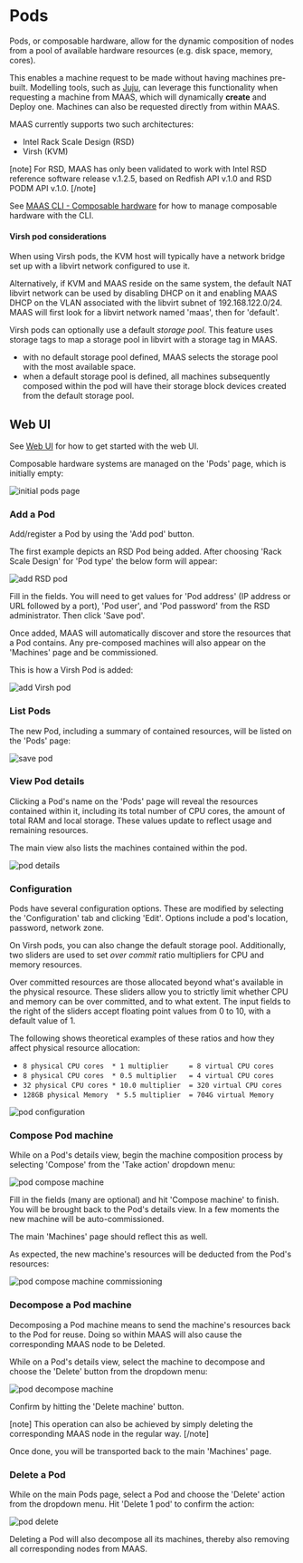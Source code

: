 <!--
Todo:
- Track bug: https://bugs.launchpad.net/maas/+bug/1688066
-->

# Pods

Pods, or composable hardware, allow for the dynamic composition of nodes from a pool
of available hardware resources (e.g. disk space, memory, cores).

This enables a machine request to be made without having machines pre-built.
Modelling tools, such as [Juju][about-juju], can leverage this functionality
when requesting a machine from MAAS, which will dynamically **create** and
Deploy one. Machines can also be requested directly from within MAAS.

MAAS currently supports two such architectures:

- Intel Rack Scale Design (RSD)
- Virsh (KVM)

[note]
For RSD, MAAS has only been validated to work with Intel RSD reference
software release v.1.2.5, based on Redfish API v.1.0 and RSD PODM API v.1.0.
[/note]

See [MAAS CLI - Composable hardware][cli-comp-hw] for how to manage composable
hardware with the CLI.

#### Virsh pod considerations

When using Virsh pods, the KVM host will typically have a network bridge set up with
a libvirt network configured to use it.

Alternatively, if KVM and MAAS reside on the same system, the default NAT
libvirt network can be used by disabling DHCP on it and enabling MAAS DHCP on
the VLAN associated with the libvirt subnet of 192.168.122.0/24. MAAS will
first look for a libvirt network named 'maas', then for 'default'.

Virsh pods can optionally use a default *storage pool*. This feature uses
storage tags to map a storage pool in libvirt with a storage tag in MAAS.

- with no default storage pool defined, MAAS selects the storage pool with the
  most available space. 
- when a default storage pool is defined, all machines subsequently composed
  within the pod will have their storage block devices created from the default
  storage pool.

## Web UI

See [Web UI][webui] for how to get started with the web UI.

Composable hardware systems are managed on the 'Pods' page, which is initially
empty:

![initial pods page][img__pod-initial-page]


### Add a Pod

Add/register a Pod by using the 'Add pod' button.

The first example depicts an RSD Pod being added. After choosing 'Rack Scale
Design' for 'Pod type' the below form will appear:

![add RSD pod][img__pod-add-rsd]

Fill in the fields. You will need to get values for 'Pod address' (IP address
or URL followed by a port), 'Pod user', and 'Pod password' from the RSD
administrator. Then click 'Save pod'.

Once added, MAAS will automatically discover and store the resources that a
Pod contains. Any pre-composed machines will also appear on the 'Machines' page
and be commissioned. 

This is how a Virsh Pod is added:

![add Virsh pod][img__pod-add-virsh]

### List Pods

The new Pod, including a summary of contained resources, will be listed on the
'Pods' page:

![save pod][img__pod-list]

### View Pod details

Clicking a Pod's name on the 'Pods' page will reveal the resources contained
within it, including its total number of CPU cores, the amount of total RAM and
local storage. These values update to reflect usage and remaining resources.

The main view also lists the machines contained within the pod.

![pod details][img__pod-details]

### Configuration

Pods have several configuration options. These are modified by selecting the
'Configuration' tab and clicking 'Edit'. Options include a pod's location,
password, network zone.

On Virsh pods, you can also change the default storage pool. Additionally, two
sliders are used to set *over commit* ratio multipliers for CPU and memory
resources.

Over committed resources are those allocated beyond what's available in the
physical resource. These sliders allow you to strictly limit whether CPU and
memory can be over committed, and to what extent. The input fields to the right
of the sliders accept floating point values from 0 to 10, with a default value
of 1.

The following shows theoretical examples of these ratios and how they affect
physical resource allocation:

- `8 physical CPU cores  * 1 multiplier     = 8 virtual CPU cores`
- `8 physical CPU cores  * 0.5 multiplier   = 4 virtual CPU cores`
- `32 physical CPU cores * 10.0 multiplier  = 320 virtual CPU cores`
- `128GB physical Memory  * 5.5 multiplier  = 704G virtual Memory`

![pod configuration][img__pod-compose-config]

### Compose Pod machine

While on a Pod's details view, begin the machine composition process by
selecting 'Compose' from the 'Take action' dropdown menu:

![pod compose machine][img__pod-compose-machine]

Fill in the fields (many are optional) and hit 'Compose machine' to finish. You
will be brought back to the Pod's details view. In a few moments the new
machine will be auto-commissioned.

The main 'Machines' page should reflect this as well.

As expected, the new machine's resources will be deducted from the Pod's
resources:

![pod compose machine commissioning][img__pod-compose-machine-commissioning]

### Decompose a Pod machine

Decomposing a Pod machine means to send the machine's resources back to the Pod
for reuse. Doing so within MAAS will also cause the corresponding MAAS node to
be Deleted.

While on a Pod's details view, select the machine to decompose and choose the
'Delete' button from the dropdown menu:

![pod decompose machine][img__pod-decompose-machine]

Confirm by hitting the 'Delete machine' button.

[note]
This operation can also be achieved by simply deleting the corresponding
MAAS node in the regular way.
[/note]

Once done, you will be transported back to the main 'Machines' page.

### Delete a Pod

While on the main Pods page, select a Pod and choose the 'Delete' action from
the dropdown menu. Hit 'Delete 1 pod' to confirm the action:

![pod delete][img__pod-delete]

Deleting a Pod will also decompose all its machines, thereby also removing all
corresponding nodes from MAAS.


<!-- LINKS -->

[cli-comp-hw]: manage-cli-comp-hw.md
[about-juju]: https://jujucharms.com/docs/stable/about-juju
[webui]: installconfig-webui.md
[launchpad-bug-1688066]: https://bugs.launchpad.net/maas/+bug/1688066
[virsh-pods]: nodes-comp-virsh.md

[img__pod-initial-page]: ../media/nodes-comp-hw__2.4_pod-initial-page.png
[img__pod-add-rsd]: ../media/nodes-comp-hw__2.4_pod-add-rsd.png
[img__pod-add-virsh]: ../media/nodes-comp-hw__2.4_pod-add-virsh.png
[img__pod-list]: ../media/nodes-comp-hw__2.4_pod-list.png
[img__pod-details]: ../media/nodes-comp-hw__2.4_pod-details.png
[img__pod-compose-config]: ../media/nodes-comp-hw__2.4_pod-compose-config.png
[img__pod-compose-machine]: ../media/nodes-comp-hw__2.4_pod-compose-machine.png
[img__pod-compose-machine-commissioning]: ../media/nodes-comp-hw__2.4_pod-compose-machine-commissioning.png
[img__pod-decompose-machine]: ../media/nodes-comp-hw__2.4_pod-decompose-machine.png
[img__pod-delete]: ../media/nodes-comp-hw__2.4_pod-delete.png

